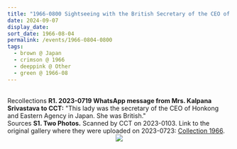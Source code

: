 ```yaml
---
title: "1966-0800 Sightseeing with the British Secretary of the CEO of Hong Kong and Eastern Shipping Company, Dock, Osaka--Nara--Kyoto Area, Japan"
date: 2024-09-07
display_date: 
sort_date: 1966-08-04
permalink: /events/1966-0804-0800
tags:
  - brown @ Japan
  - crimson @ 1966
  - deeppink @ Other
  - green @ 1966-08
---
```


<br>

<wave-list>
  <list-title color="DarkSeaGreen" width="65"> Recollections</list-title>
  <list-item color="BlanchedAlmond"  width="280"><b>R1. 2023-0719 WhatsApp message from Mrs. Kalpana Srivastava to CCT:</b> "This lady was the secretary of the CEO of Honkong and Eastern Agency in Japan. She was British."</list-item>
  </wave-list>

<br>

<wave-list>
  <list-title color="DarkSeaGreen" width="40">Sources</list-title>
  <list-item color="BlanchedAlmond"  width="280"><b>S1. Two Photos.</b> Scanned by CCT on 2023-0103. Link to the original gallery where they were uploaded on 2023-0723: <a href="https://eternalmoments.smugmug.com/Collections/Mrs-Kalpana-Srivastava-Collection/1966/">Collection 1966</a>.</list-item>
</wave-list>

<div style="text-align: center"><img src="https://pub-bcc3cbe9b1e94ba1ac28915f7a3900fa.r2.dev/1966-0800-a_Sighseeing_with_the_British_Secretary_of_the_CEO_of_Hong_Kong_and_Eastern_Shipping_Company_Dock_Osaka--Nara--Kyoto_Area_Japan_02_(from_tif)_(Mrs._Kalpana_Srivastava_Collection).jpg" /></div>